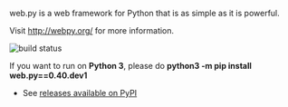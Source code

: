 web.py is a web framework for Python that is as simple as it is powerful.

Visit http://webpy.org/ for more information.

![build status](https://secure.travis-ci.org/webpy/webpy.png?branch=master)

If you want to run on __Python 3__, please do __python3 -m pip install web.py==0.40.dev1__
* See [releases available on PyPI](https://pypi.org/project/web.py/#history)
